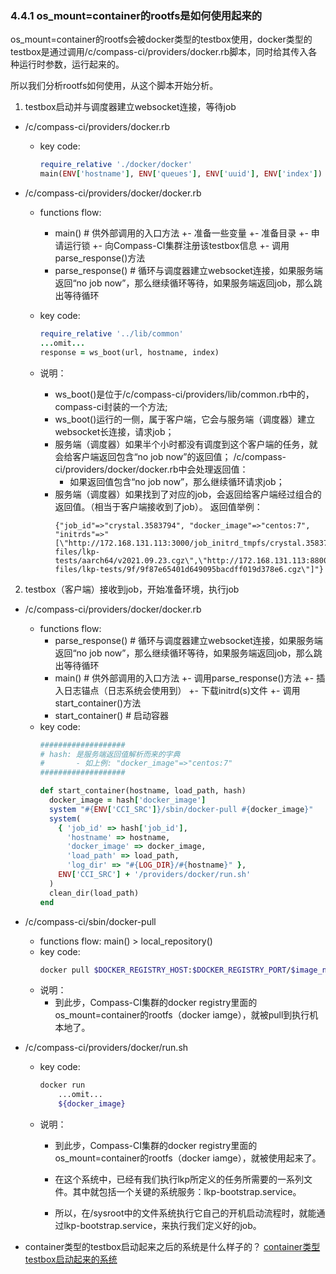 ### 4.4.1 os_mount=container的rootfs是如何使用起来的

os_mount=container的rootfs会被docker类型的testbox使用，docker类型的testbox是通过调用/c/compass-ci/providers/docker.rb脚本，同时给其传入各种运行时参数，运行起来的。

所以我们分析rootfs如何使用，从这个脚本开始分析。

1. testbox启动并与调度器建立websocket连接，等待job

- /c/compass-ci/providers/docker.rb
  - key code:
    ```ruby
    require_relative './docker/docker'
    main(ENV['hostname'], ENV['queues'], ENV['uuid'], ENV['index'])	# 入口方法
    ```

- /c/compass-ci/providers/docker/docker.rb
  - functions flow:
    - main()		# 供外部调用的入口方法
      +- 准备一些变量
      +- 准备目录
      +- 申请运行锁
      +- 向Compass-CI集群注册该testbox信息
      +- 调用parse_response()方法
    - parse_response()	# 循环与调度器建立websocket连接，如果服务端返回“no job now”，那么继续循环等待，如果服务端返回job，那么跳出等待循环

  - key code:
    ```ruby
    require_relative '../lib/common'
    ...omit...
    response = ws_boot(url, hostname, index)
    ```
  - 说明：
    - ws_boot()是位于/c/compass-ci/providers/lib/common.rb中的，compass-ci封装的一个方法;
    - ws_boot()运行的一侧，属于客户端，它会与服务端（调度器）建立websocket长连接，请求job；
    - 服务端（调度器）如果半个小时都没有调度到这个客户端的任务，就会给客户端返回包含“no job now”的返回值；
      /c/compass-ci/providers/docker/docker.rb中会处理返回值：
      - 如果返回值包含“no job now”，那么继续循环请求job；
    - 服务端（调度器）如果找到了对应的job，会返回给客户端经过组合的返回值。（相当于客户端接收到了job）。
      返回值举例：
      ```
      {"job_id"=>"crystal.3583794", "docker_image"=>"centos:7", "initrds"=>"[\"http://172.168.131.113:3000/job_initrd_tmpfs/crystal.3583794/job.cgz\",\"http://172.168.131.113:8800/upload-files/lkp-tests/aarch64/v2021.09.23.cgz\",\"http://172.168.131.113:8800/upload-files/lkp-tests/9f/9f87e65401d649095bacdff019d378e6.cgz\"]"}
      ```

2. testbox（客户端）接收到job，开始准备环境，执行job

- /c/compass-ci/providers/docker/docker.rb
  - functions flow:
    - parse_response()	# 循环与调度器建立websocket连接，如果服务端返回“no job now”，那么继续循环等待，如果服务端返回job，那么跳出等待循环
    - main()		# 供外部调用的入口方法
      +- 调用parse_response()方法
      +- 插入日志锚点（日志系统会使用到）
      +- 下载initrd(s)文件
      +- 调用start_container()方法
    - start_container()	# 启动容器
  - key code:
    ```ruby
    ###################
    # hash: 是服务端返回值解析而来的字典
    #       - 如上例: "docker_image"=>"centos:7"
    ###################

    def start_container(hostname, load_path, hash)
      docker_image = hash['docker_image']
      system "#{ENV['CCI_SRC']}/sbin/docker-pull #{docker_image}"
      system(
        { 'job_id' => hash['job_id'],
          'hostname' => hostname,
          'docker_image' => docker_image,
          'load_path' => load_path,
          'log_dir' => "#{LOG_DIR}/#{hostname}" },
        ENV['CCI_SRC'] + '/providers/docker/run.sh'
      )
      clean_dir(load_path)
    end
    ```

- /c/compass-ci/sbin/docker-pull
  - functions flow:
    main() > local_repository()
  - key code:
    ```bash
    docker pull $DOCKER_REGISTRY_HOST:$DOCKER_REGISTRY_PORT/$image_name 2> /dev/null
    ```
  - 说明：
    - 到此步，Compass-CI集群的docker registry里面的os_mount=container的rootfs（docker iamge），就被pull到执行机本地了。

- /c/compass-ci/providers/docker/run.sh
  - key code:
    ```bash
    docker run
        ...omit...
        ${docker_image}
    ```
  - 说明：
    - 到此步，Compass-CI集群的docker registry里面的os_mount=container的rootfs（docker iamge），就被使用起来了。

    - 在这个系统中，已经有我们执行lkp所定义的任务所需要的一系列文件。其中就包括一个关键的系统服务：lkp-bootstrap.service。
    - 所以，在/sysroot中的文件系统执行它自己的开机启动流程时，就能通过lkp-bootstrap.service，来执行我们定义好的job。

- container类型的testbox启动起来之后的系统是什么样子的？
  [container类型testbox启动起来的系统](./demo/container.log)
